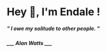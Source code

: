 <h1 title="head"> Hey 👋, I'm Endale !</h1>

**<h5><i>" I owe my solitude to other people. "</i></h5>**

*<b>___ Alan Watts ___</b>*
